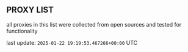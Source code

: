 ## PROXY LIST

all proxies in this list were collected from open sources and tested for functionality

last update: `2025-01-22 19:19:53.467266+00:00` UTC
